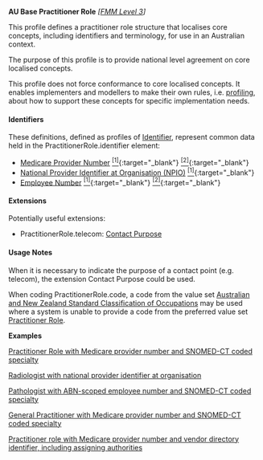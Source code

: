 **AU Base Practitioner Role** *[[FMM Level 3](guidance.html)]*

This profile defines a practitioner role structure that localises core concepts, including identifiers and terminology, for use in an Australian context.

The purpose of this profile is to provide national level agreement on core localised concepts. 

This profile does not force conformance to core localised concepts. It enables implementers and modellers to make their own rules, i.e. [profiling](http://hl7.org/fhir/profiling.html), about how to support these concepts for specific implementation needs.

#### Identifiers
These definitions, defined as profiles of [Identifier](http://hl7.org/fhir/R4/datatypes.html#Identifier), represent common data held in the PractitionerRole.identifier element:
* [Medicare Provider Number](StructureDefinition-au-medicareprovidernumber.html) [<sup>[1]</sup>](http://ns.electronichealth.net.au/id/medicare-provider-number/index.html){:target="_blank"} [<sup>[2]</sup>](http://meteor.aihw.gov.au/content/index.phtml/itemId/601956){:target="_blank"}
* [National Provider Identifier at Organisation (NPIO)](StructureDefinition-au-nationalprovideridentifieratorganisation.html) [<sup>[1]</sup>](http://hl7.org.au/id/npio/index.html){:target="_blank"}
* [Employee Number](StructureDefinition-au-employeenumber.html) [<sup>[1]</sup>](http://ns.electronichealth.net.au/id/abn-scoped/service-provider-individual/1.0/index.html){:target="_blank"} [<sup>[2]</sup>](http://ns.electronichealth.net.au/id/hpio-scoped/service-provider-individual/1.0/index.html){:target="_blank"}

#### Extensions
Potentially useful extensions:
* PractitionerRole.telecom: [Contact Purpose](http://build.fhir.org/ig/hl7au/au-fhir-base/StructureDefinition-contact-purpose.html)

#### Usage Notes
When it is necessary to indicate the purpose of a contact point (e.g. telecom), the extension Contact Purpose could be used.

When coding PractitionerRole.code, a code from the value set [Australian and New Zealand Standard Classification of Occupations](https://healthterminologies.gov.au/fhir/ValueSet/anzsco-1) may be used where a system is unable to provide a code from the preferred value set [Practitioner Role](https://healthterminologies.gov.au/fhir/ValueSet/practitioner-role-1).

**Examples**

[Practitioner Role with Medicare provider number and SNOMED-CT coded specialty](PractitionerRole-example0.html)

[Radiologist with national provider identifier at organisation](PractitionerRole-example1.html)

[Pathologist with ABN-scoped employee number and SNOMED-CT coded specialty](PractitionerRole-example2.html)

[General Practitioner with Medicare provider number and SNOMED-CT coded specialty](PractitionerRole-example3.html)

[Practitioner role with Medicare provider number and vendor directory identifier, including assigning authorities](PractitionerRole-example4.html)
